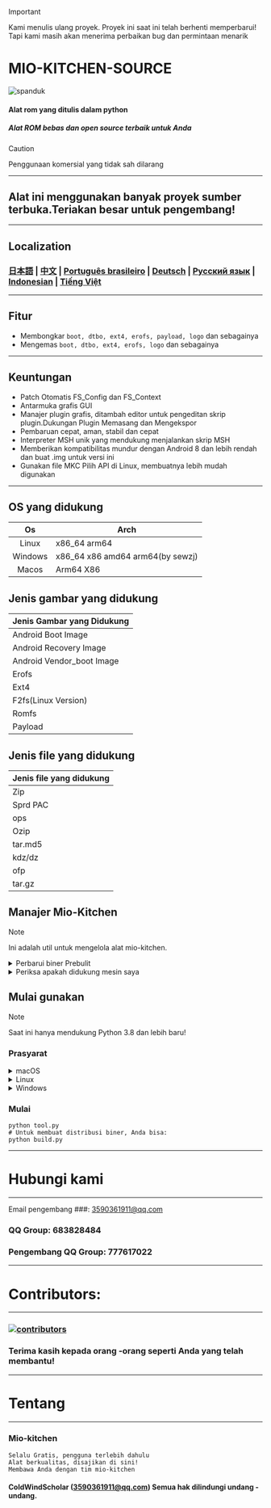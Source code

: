 > [!IMPORTANT]
> Kami menulis ulang proyek. Proyek ini saat ini telah berhenti memperbarui!
> Tapi kami masih akan menerima perbaikan bug dan permintaan menarik
# MIO-KITCHEN-SOURCE #
![spanduk](https://github.com/ColdWindScholar/MIO-KITCHEN-SOURCE/blob/a9bcfdf613ad28e82f7899e3d420d76ecfea174c/splash.png)
#### Alat rom yang ditulis dalam python
##### Alat ROM bebas dan open source terbaik untuk Anda
> [!CAUTION]
> Penggunaan komersial yang tidak sah dilarang
***
## Alat ini menggunakan banyak proyek sumber terbuka.Teriakan besar untuk pengembang!
***
## Localization
### [日本語](https://github.com/ColdWindScholar/MIO-KITCHEN-SOURCE/blob/main/README_ja-JP.md) | [中文](https://github.com/ColdWindScholar/MIO-KITCHEN-SOURCE/blob/main/README_zh-CN.md) | [Português brasileiro](https://github.com/ColdWindScholar/MIO-KITCHEN-SOURCE/blob/main/README_pt-BR.md) | [Deutsch](https://github.com/ColdWindScholar/MIO-KITCHEN-SOURCE/blob/main/README_de-DE.md) | [Русский язык](https://github.com/ColdWindScholar/MIO-KITCHEN-SOURCE/blob/main/README_ru-RU.md) | [Indonesian](https://github.com/ColdWindScholar/MIO-KITCHEN-SOURCE/blob/main/README_id-ID.md) | [Tiếng Việt](https://github.com/ColdWindScholar/MIO-KITCHEN-SOURCE/blob/main/README_vi-VN.md)
***
## Fitur
* Membongkar `boot, dtbo, ext4, erofs, payload, logo` dan sebagainya
* Mengemas `boot, dtbo, ext4, erofs, logo` dan sebagainya
***
## Keuntungan
* Patch Otomatis FS_Config dan FS_Context
* Antarmuka grafis GUI
* Manajer plugin grafis, ditambah editor untuk pengeditan skrip plugin.Dukungan Plugin Memasang dan Mengekspor
* Pembaruan cepat, aman, stabil dan cepat
* Interpreter MSH unik yang mendukung menjalankan skrip MSH
* Memberikan kompatibilitas mundur dengan Android 8 dan lebih rendah dan buat .img untuk versi ini
* Gunakan file MKC Pilih API di Linux, membuatnya lebih mudah digunakan
***
## OS yang didukung

|   Os    | Arch                             |
|:-------:|----------------------------------|
|  Linux  | x86_64 arm64                     |
| Windows | x86_64 x86 amd64 arm64(by sewzj) |
|  Macos  | Arm64  X86                       |
## Jenis gambar yang didukung
| Jenis Gambar yang Didukung|
|---------------------------|
| Android Boot Image        |
| Android Recovery Image    |
| Android Vendor_boot Image |
| Erofs                     |
| Ext4                      |
| F2fs(Linux Version)       |
| Romfs                     |
| Payload                   |
## Jenis file yang didukung
| Jenis file yang didukung |
|----------------------|
| Zip                  |
| Sprd PAC             |
| ops                  |
| Ozip                 |
| tar.md5              |
| kdz/dz               |
| ofp                  |
| tar.gz               |
## Manajer Mio-Kitchen
>[!NOTE]
>Ini adalah util untuk mengelola alat mio-kitchen.
<details><summary>Perbarui biner Prebulit</summary>

```` shell
python3 config upbin
````

</details>

<details><summary>Periksa apakah didukung mesin saya</summary>

```` shell
python3 config chksupd
````

</details>


## Mulai gunakan
> [!NOTE]
> Saat ini hanya mendukung Python 3.8 dan lebih baru!
### Prasyarat
<details><summary>macOS</summary>

```` shell
brew install python-tk python3  tcl-tk
python3 -m pip install -U --force-reinstall pip
pip install -r requirements.txt
````

</details>

<details><summary>Linux</summary>

```` shell
python3 -m pip install -U --force-reinstall pip
pip install -r requirements.txt
sudo apt update -y && sudo apt install python3-tk -y
````

</details>

<details><summary>Windows</summary>

```` shell
python -m pip install -U --force-reinstall pip
pip install -r requirements.txt
````

</details>

### Mulai
```` shell
python tool.py
# Untuk membuat distribusi biner, Anda bisa:
python build.py
````
***
# Hubungi kami
***
Email pengembang ###: 3590361911@qq.com
### QQ Group: 683828484
### Pengembang QQ Group: 777617022
***
# Contributors:
***
### [![contributors](https://contrib.rocks/image?repo=ColdWindScholar/MIO-KITCHEN-SOURCE&max=999&column=20)](https://github.com/ColdWindScholar/MIO-KITCHEN-SOURCE/graphs/contributors)
### Terima kasih kepada orang -orang seperti Anda yang telah membantu!
***
# Tentang
***
### Mio-kitchen
```
Selalu Gratis, pengguna terlebih dahulu
Alat berkualitas, disajikan di sini!
Membawa Anda dengan tim mio-kitchen
```
#### ColdWindScholar (3590361911@qq.com) Semua hak dilindungi undang -undang. ####
